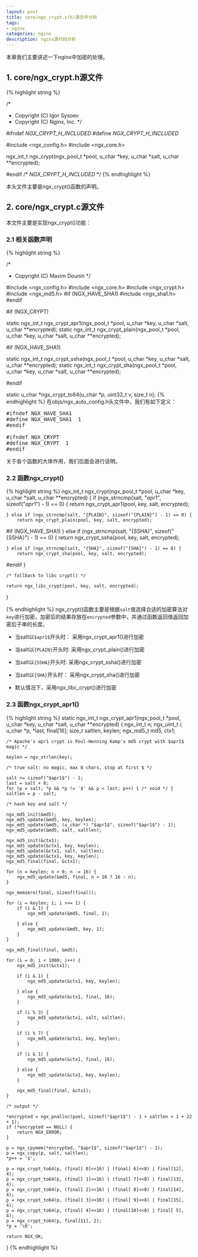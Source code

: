 ```yaml
---
layout: post
title: core/ngx_crypt.c(h)源文件分析
tags:
- nginx
categories: nginx
description: nginx源代码分析
---
```



本章我们主要讲述一下nginx中加密的处理。

<!-- more -->


## 1. core/ngx_crypt.h源文件
{% highlight string %}

/*
 * Copyright (C) Igor Sysoev
 * Copyright (C) Nginx, Inc.
 */


#ifndef _NGX_CRYPT_H_INCLUDED_
#define _NGX_CRYPT_H_INCLUDED_


#include <ngx_config.h>
#include <ngx_core.h>


ngx_int_t ngx_crypt(ngx_pool_t *pool, u_char *key, u_char *salt,
    u_char **encrypted);


#endif /* _NGX_CRYPT_H_INCLUDED_ */
{% endhighlight %}

本头文件主要是ngx_crypt()函数的声明。

## 2. core/ngx_crypt.c源文件

本文件主要是实现ngx_crypt()功能：

### 2.1 相关函数声明
{% highlight string %}

/*
 * Copyright (C) Maxim Dounin
 */


#include <ngx_config.h>
#include <ngx_core.h>
#include <ngx_crypt.h>
#include <ngx_md5.h>
#if (NGX_HAVE_SHA1)
#include <ngx_sha1.h>
#endif


#if (NGX_CRYPT)

static ngx_int_t ngx_crypt_apr1(ngx_pool_t *pool, u_char *key, u_char *salt,
    u_char **encrypted);
static ngx_int_t ngx_crypt_plain(ngx_pool_t *pool, u_char *key, u_char *salt,
    u_char **encrypted);

#if (NGX_HAVE_SHA1)

static ngx_int_t ngx_crypt_ssha(ngx_pool_t *pool, u_char *key, u_char *salt,
    u_char **encrypted);
static ngx_int_t ngx_crypt_sha(ngx_pool_t *pool, u_char *key, u_char *salt,
    u_char **encrypted);

#endif


static u_char *ngx_crypt_to64(u_char *p, uint32_t v, size_t n);
{% endhighlight %}
在objs/ngx_auto_config.h头文件中，我们有如下定义：
<pre>
#ifndef NGX_HAVE_SHA1
#define NGX_HAVE_SHA1  1
#endif

#ifndef NGX_CRYPT
#define NGX_CRYPT  1
#endif
</pre>
关于各个函数的大体作用，我们后面会进行说明。

### 2.2 函数ngx_crypt()
{% highlight string %}
ngx_int_t
ngx_crypt(ngx_pool_t *pool, u_char *key, u_char *salt, u_char **encrypted)
{
    if (ngx_strncmp(salt, "$apr1$", sizeof("$apr1$") - 1) == 0) {
        return ngx_crypt_apr1(pool, key, salt, encrypted);

    } else if (ngx_strncmp(salt, "{PLAIN}", sizeof("{PLAIN}") - 1) == 0) {
        return ngx_crypt_plain(pool, key, salt, encrypted);

#if (NGX_HAVE_SHA1)
    } else if (ngx_strncmp(salt, "{SSHA}", sizeof("{SSHA}") - 1) == 0) {
        return ngx_crypt_ssha(pool, key, salt, encrypted);

    } else if (ngx_strncmp(salt, "{SHA}", sizeof("{SHA}") - 1) == 0) {
        return ngx_crypt_sha(pool, key, salt, encrypted);
#endif
    }

    /* fallback to libc crypt() */

    return ngx_libc_crypt(pool, key, salt, encrypted);
}

{% endhighlight %}
ngx_crypt()函数主要是根据```salt```值选择合适的加密算法对```key```进行加密，加密后的结果存放在```encrypted```参数中，并通过函数返回值返回加密后子串的长度。

* 当salt以```$apr1$```开头时： 采用ngx_crypt_apr1()进行加密

* 当salt以```{PLAIN}```开头时: 采用ngx_crypt_plain()进行加密

* 当salt以```{SSHA}```开头时: 采用ngx_crypt_ssha()进行加密

* 当salt以```{SHA}```开头时： 采用ngx_crypt_sha()进行加密

* 默认情况下，采用ngx_libc_crypt()进行加密

### 2.3 函数ngx_crypt_apr1()
{% highlight string %}
static ngx_int_t
ngx_crypt_apr1(ngx_pool_t *pool, u_char *key, u_char *salt, u_char **encrypted)
{
    ngx_int_t          n;
    ngx_uint_t         i;
    u_char            *p, *last, final[16];
    size_t             saltlen, keylen;
    ngx_md5_t          md5, ctx1;

    /* Apache's apr1 crypt is Poul-Henning Kamp's md5 crypt with $apr1$ magic */

    keylen = ngx_strlen(key);

    /* true salt: no magic, max 8 chars, stop at first $ */

    salt += sizeof("$apr1$") - 1;
    last = salt + 8;
    for (p = salt; *p && *p != '$' && p < last; p++) { /* void */ }
    saltlen = p - salt;

    /* hash key and salt */

    ngx_md5_init(&md5);
    ngx_md5_update(&md5, key, keylen);
    ngx_md5_update(&md5, (u_char *) "$apr1$", sizeof("$apr1$") - 1);
    ngx_md5_update(&md5, salt, saltlen);

    ngx_md5_init(&ctx1);
    ngx_md5_update(&ctx1, key, keylen);
    ngx_md5_update(&ctx1, salt, saltlen);
    ngx_md5_update(&ctx1, key, keylen);
    ngx_md5_final(final, &ctx1);

    for (n = keylen; n > 0; n -= 16) {
        ngx_md5_update(&md5, final, n > 16 ? 16 : n);
    }

    ngx_memzero(final, sizeof(final));

    for (i = keylen; i; i >>= 1) {
        if (i & 1) {
            ngx_md5_update(&md5, final, 1);

        } else {
            ngx_md5_update(&md5, key, 1);
        }
    }

    ngx_md5_final(final, &md5);

    for (i = 0; i < 1000; i++) {
        ngx_md5_init(&ctx1);

        if (i & 1) {
            ngx_md5_update(&ctx1, key, keylen);

        } else {
            ngx_md5_update(&ctx1, final, 16);
        }

        if (i % 3) {
            ngx_md5_update(&ctx1, salt, saltlen);
        }

        if (i % 7) {
            ngx_md5_update(&ctx1, key, keylen);
        }

        if (i & 1) {
            ngx_md5_update(&ctx1, final, 16);

        } else {
            ngx_md5_update(&ctx1, key, keylen);
        }

        ngx_md5_final(final, &ctx1);
    }

    /* output */

    *encrypted = ngx_pnalloc(pool, sizeof("$apr1$") - 1 + saltlen + 1 + 22 + 1);
    if (*encrypted == NULL) {
        return NGX_ERROR;
    }

    p = ngx_cpymem(*encrypted, "$apr1$", sizeof("$apr1$") - 1);
    p = ngx_copy(p, salt, saltlen);
    *p++ = '$';

    p = ngx_crypt_to64(p, (final[ 0]<<16) | (final[ 6]<<8) | final[12], 4);
    p = ngx_crypt_to64(p, (final[ 1]<<16) | (final[ 7]<<8) | final[13], 4);
    p = ngx_crypt_to64(p, (final[ 2]<<16) | (final[ 8]<<8) | final[14], 4);
    p = ngx_crypt_to64(p, (final[ 3]<<16) | (final[ 9]<<8) | final[15], 4);
    p = ngx_crypt_to64(p, (final[ 4]<<16) | (final[10]<<8) | final[ 5], 4);
    p = ngx_crypt_to64(p, final[11], 2);
    *p = '\0';

    return NGX_OK;
}
{% endhighlight %}



<br />
<br />
<br />

